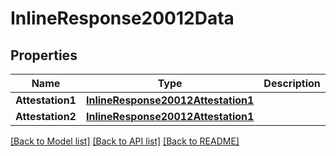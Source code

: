 # InlineResponse20012Data

## Properties

Name | Type | Description | Notes
------------ | ------------- | ------------- | -------------
**Attestation1** | [**InlineResponse20012Attestation1**](inline_response_200_12_attestation_1.md) |  | [optional] 
**Attestation2** | [**InlineResponse20012Attestation1**](inline_response_200_12_attestation_1.md) |  | [optional] 

[[Back to Model list]](../README.md#documentation-for-models) [[Back to API list]](../README.md#documentation-for-api-endpoints) [[Back to README]](../README.md)


